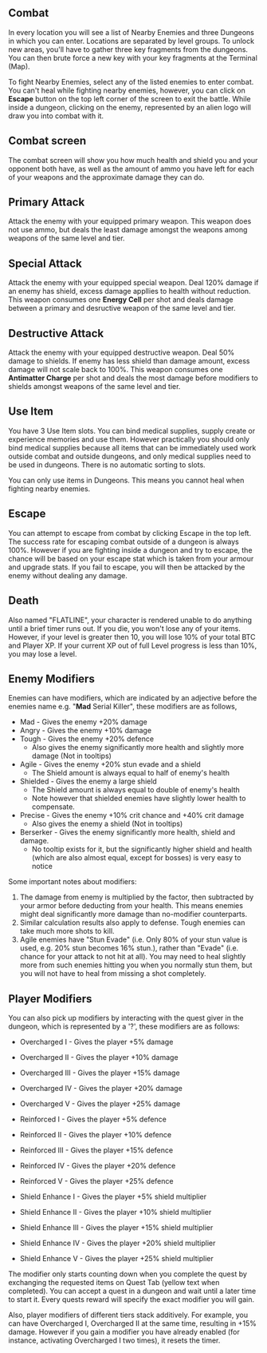 ## Combat

In every location you will see a list of Nearby Enemies and three Dungeons in which you can enter. Locations are separated by level groups.  To unlock new areas, you'll have to gather three key fragments from the dungeons. You can then brute force a new key with your key fragments at the Terminal (Map).
  
To fight Nearby Enemies, select any of the listed enemies to enter combat. You can't heal while fighting nearby enemies, however, you can click on **Escape** button on the top left corner of the screen to exit the battle. While inside a dungeon, clicking on the enemy, represented by an alien logo will draw you into combat with it.  

## Combat screen
  
The combat screen will show you how much health and shield you and your opponent both have, as well as the amount of ammo you have left for each of your weapons and the approximate damage they can do.  

## Primary Attack
Attack the enemy with your equipped primary weapon. This weapon does not use ammo, but deals the least damage amongst the weapons among weapons of the same level and tier.

## Special Attack
Attack the enemy with your equipped special weapon. Deal 120% damage if an enemy has shield, excess damage appllies to health without reduction. This weapon consumes one **Energy Cell** per shot and deals damage between a primary and desructive weapon of the same level and tier.

## Destructive Attack
Attack the enemy with your equipped destructive weapon. Deal 50% damage to shields. If enemy has less shield than damage amount, excess damage will not scale back to 100%. This weapon consumes one **Antimatter Charge** per shot and deals the most damage before modifiers to shields amongst weapons of the same level and tier.

## Use Item
You have 3 Use Item slots. You can bind medical supplies, supply create or experience memories and use them. However practically you should only bind medical supplies because all items that can be immediately used work outside combat and outside dungeons, and only medical supplies need to be used in dungeons. There is no automatic sorting to slots.

You can only use items in Dungeons. This means you cannot heal when fighting nearby enemies.

## Escape
You can attempt to escape from combat by clicking Escape in the top left. The success rate for escaping combat outside of a dungeon is always 100%. However if you are fighting inside a dungeon and try to escape, the chance will be based on your escape stat which is taken from your armour and upgrade stats. If you fail to escape, you will then be attacked by the enemy without dealing any damage.  

## Death

Also named "FLATLINE", your character is rendered unable to do anything until a brief timer runs out. If you die, you won't lose any of your items. However, if your level is greater then 10, you will lose 10%  of your total BTC and Player XP. If your current XP out of full Level progress is less than 10%, you may lose a level.
  
## Enemy Modifiers
  
Enemies can have modifiers, which are indicated by an adjective before the enemies name e.g. "**Mad** Serial Killer", these modifiers are as follows,
  
 - Mad - Gives the enemy +20% damage  
 - Angry - Gives the enemy +10% damage  
 - Tough - Gives the enemy +20% defence  
   - Also gives the enemy significantly more health and slightly more damage (Not in tooltips)
 - Agile - Gives the enemy +20% stun evade and a shield  
   - The Shield amount is always equal to half of enemy's health
 - Shielded - Gives the enemy a large shield  
   - The Shield amount is always equal to double of enemy's health
   - Note however that shielded enemies have slightly lower health to compensate.
 - Precise - Gives the enemy +10% crit chance and +40% crit damage
   - Also gives the enemy a shield (Not in tooltips)
 - Berserker - Gives the enemy significantly more health, shield and damage.
   - No tooltip exists for it, but the significantly higher shield and health (which are also almost equal, except for bosses) is very easy to notice

Some important notes about modifiers:

1. The damage from enemy is multiplied by the factor, then subtracted by your armor before deducting from your health. This means enemies might deal significantly more damage than no-modifier counterparts. 
2. Similar calculation results also apply to defense. Tough enemies can take much more shots to kill.
3. Agile enemies have "Stun Evade" (i.e. Only 80% of your stun value is used, e.g. 20% stun becomes 16% stun.), rather than "Evade" (i.e. chance for your attack to not hit at all). You may need to heal slightly more from such enemies hitting you when you normally stun them, but you will not have to heal from missing a shot completely.

  
## Player Modifiers
  
You can also pick up modifiers by interacting with the quest giver in the dungeon, which is represented by a '?', these modifiers are as follows:  
  
 - Overcharged I - Gives the player +5% damage  
 - Overcharged II - Gives the player +10% damage  
 - Overcharged III - Gives the player +15% damage  
 - Overcharged IV - Gives the player +20% damage  
 - Overcharged V - Gives the player +25% damage  
  
  
 - Reinforced I - Gives the player +5% defence  
 - Reinforced II - Gives the player +10% defence  
 - Reinforced III - Gives the player +15% defence  
 - Reinforced IV - Gives the player +20% defence  
 - Reinforced V - Gives the player +25% defence  
  
  
 - Shield Enhance I - Gives the player +5% shield multiplier  
 - Shield Enhance II - Gives the player +10% shield multiplier  
 - Shield Enhance III - Gives the player +15% shield multiplier  
 - Shield Enhance IV - Gives the player +20% shield multiplier  
 - Shield Enhance V - Gives the player +25% shield multiplier  

The modifier only starts counting down when you complete the quest by exchanging the requested items on Quest Tab (yellow text when completed). You can accept a quest in a dungeon and wait until a later time to start it. Every quests reward will specify the exact modifier you will gain.

Also, player modifiers of different tiers stack additively. For example, you can have Overcharged I, Overcharged II at the same time, resulting in +15% damage. However if you gain a modifier you have already enabled (for instance, activating Overcharged I two times), it resets the timer.
